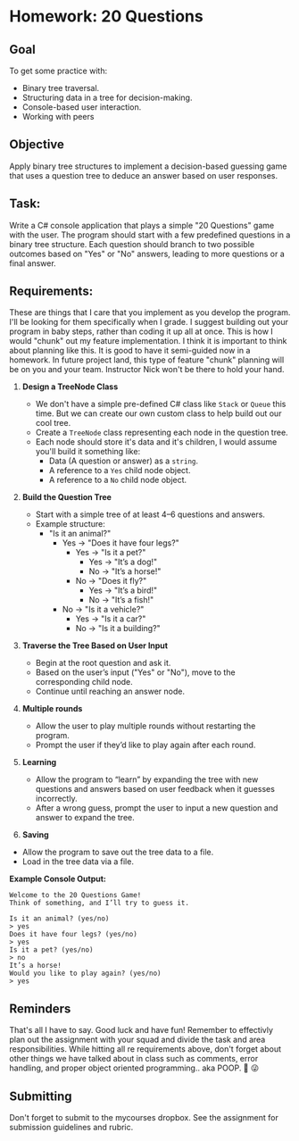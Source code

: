 # Homework: 20 Questions

## Goal  
To get some practice with:
- Binary tree traversal.
- Structuring data in a tree for decision-making.
- Console-based user interaction.
- Working with peers

## Objective
Apply binary tree structures to implement a decision-based guessing game that uses a question tree to deduce an answer based on user responses.

## Task:  
Write a C# console application that plays a simple "20 Questions" game with the user. The program should start with a few predefined questions in a binary tree structure. Each question should branch to two possible outcomes based on "Yes" or "No" answers, leading to more questions or a final answer.

## Requirements:  

These are things that I care that you implement as you develop the program. I'll be looking for them specifically when I grade. I suggest building out your program in baby steps, rather than coding it up all at once. This is how I would "chunk" out my feature implementation. I think it is important to think about planning like this. It is good to have it semi-guided now in a homework. In future project land, this type of feature "chunk" planning will be on you and your team. Instructor Nick won't be there to hold your hand. 

1. **Design a TreeNode Class**
   - We don't have a simple pre-defined C# class like `Stack` or `Queue` this time. But we can create our own custom class to help build out our cool tree.
   - Create a `TreeNode` class representing each node in the question tree.
   - Each node should store it's data and it's children, I would assume you'll build it something like:
     - Data (A question or answer) as a `string`.
     - A reference to a `Yes` child node object.
     - A reference to a `No` child node object.

2. **Build the Question Tree**
   - Start with a simple tree of at least 4–6 questions and answers.
   - Example structure:
     - "Is it an animal?" 
       - Yes -> "Does it have four legs?" 
         - Yes -> "Is it a pet?" 
           - Yes -> "It’s a dog!"
           - No -> "It’s a horse!"
         - No -> "Does it fly?"
           - Yes -> "It’s a bird!"
           - No -> "It’s a fish!"
       - No -> "Is it a vehicle?"
         - Yes -> "Is it a car?"
         - No -> "Is it a building?"

3. **Traverse the Tree Based on User Input**
   - Begin at the root question and ask it.
   - Based on the user’s input ("Yes" or "No"), move to the corresponding child node.
   - Continue until reaching an answer node.

4. **Multiple rounds**
   - Allow the user to play multiple rounds without restarting the program.
   - Prompt the user if they’d like to play again after each round.

5. **Learning**  
   - Allow the program to “learn” by expanding the tree with new questions and answers based on user feedback when it guesses incorrectly.
   - After a wrong guess, prompt the user to input a new question and answer to expand the tree.

6. **Saving**
  - Allow the program to save out the tree data to a file.
  - Load in the tree data via a file. 

**Example Console Output:**
```plaintext
Welcome to the 20 Questions Game!
Think of something, and I’ll try to guess it.

Is it an animal? (yes/no)
> yes
Does it have four legs? (yes/no)
> yes
Is it a pet? (yes/no)
> no
It’s a horse!
Would you like to play again? (yes/no)
> yes
```

## Reminders

That's all I have to say. Good luck and have fun! Remember to effectivly plan out the assignment with your squad and divide the task and area responsibilities. While hitting all re requirements above, don't forget about other things we have talked about in class such as comments, error handling, and proper object oriented programming.. aka POOP. :shit: :stuck_out_tongue_winking_eye: 

## Submitting

Don't forget to submit to the mycourses dropbox. See the assignment for submission guidelines and rubric.